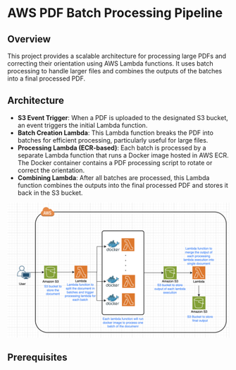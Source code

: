 # AWS PDF Batch Processing Pipeline

## Overview
This project provides a scalable architecture for processing large PDFs and correcting their orientation using AWS Lambda functions. It uses batch processing to handle larger files and combines the outputs of the batches into a final processed PDF.

## Architecture

- **S3 Event Trigger**: When a PDF is uploaded to the designated S3 bucket, an event triggers the initial Lambda function.
- **Batch Creation Lambda**: This Lambda function breaks the PDF into batches for efficient processing, particularly useful for large files.
- **Processing Lambda (ECR-based)**: Each batch is processed by a separate Lambda function that runs a Docker image hosted in AWS ECR. The Docker container contains a PDF processing script to rotate or correct the orientation.
- **Combining Lambda**: After all batches are processed, this Lambda function combines the outputs into the final processed PDF and stores it back in the S3 bucket.

![AWS Architecture](./assets/aws-architecture.png)

## Prerequisites